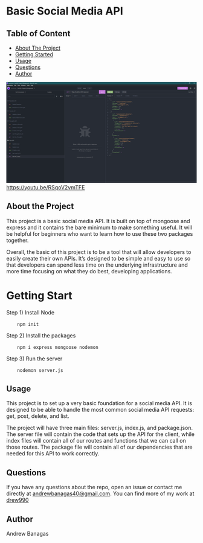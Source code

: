 # Basic Social Media API

## Table of Content

- [About The Project](#about-the-project)
- [Getting Started](#getting-started)
- [Usage](#usage)
- [Questions](#questions)
- [Author](#author)

![Demo Video link](./ScreenShot.png)https://youtu.be/RSqoV2vmTFE

## About the Project

This project is a basic social media API. It is built on top of mongoose and express and it contains the bare minimum to make something useful. It will be helpful for beginners who want to learn how to use these two packages together.

Overall, the basic of this project is to be a tool that will allow developers to easily create their own APIs. It’s designed to be simple and easy to use so that developers can spend less time on the underlying infrastructure and more time focusing on what they do best, developing applications.

# Getting Start

Step 1) Install Node

```
    npm init
```

Step 2) Install the packages

```
    npm i express mongoose nodemon
```

Step 3) Run the server

```
    nodemon server.js
```

## Usage

This project is to set up a very basic foundation for a social media API. It is designed to be able to handle the most common social media API requests: get, post, delete, and list.

The project will have three main files: server.js, index.js, and package.json. The server file will contain the code that sets up the API for the client, while index files will contain all of our routes and functions that we can call on those routes. The package file will contain all of our dependencies that are needed for this API to work correctly.

## Questions

If you have any questions about the repo, open an issue or contact me directly at andrewbanagas40@gmail.com. You can find more of my work at [drew990](https://github.com/drew990/)

## Author

Andrew Banagas
